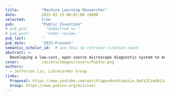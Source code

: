 ```yaml
---
title:          "Machine Learning Researcher"
date:           2025-03-15 00:01:00 +0800
selected:       true
pub:            "Public Invention"
# pub_pre:        "Submitted to "
# pub_post:       'Under review.'
pub_last:       ''
pub_date:       "2025-Present"
semantic_scholar_id:  # use this to retrieve citation count
abstract: >-
  Developing a low-cost, open source microscope diagnostic system to enable rapid disease detection in rural areas.
cover:          /assets/images/covers/PubInv.png
authors:
  - Jefferson Lin, Librecorder Group
links:
  Proposal: https://www.youtube.com/watch?app=desktop&si=_8wtV2CzadAs1eeD&v=99xM9_RD1MM&feature=youtu.be 
  Group: https://www.pubinv.org/mission/
---
```

